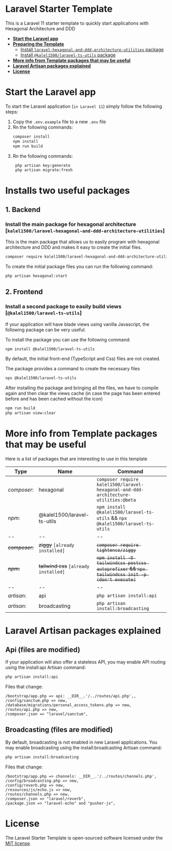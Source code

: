 # Laravel Starter Template

This is a Laravel 11 starter template to quickly start applications with Hexagonal Architecture and DDD

- [**Start the Laravel app**](#start-the-Laravel-app)
- [**Preparing the Template**](#preparing-the-template)
    - [Install `laravel-hexagonal-and-ddd-architecture-utilities` package](#install-the-main-package-for-hexagonal-architecture-kalel1500laravel-hexagonal-and-ddd-architecture-utilities)
    - [Install `@kalel1500/laravel-ts-utils` package](#install-the-second-package-for-build-a-simple-front-kalel1500laravel-ts-utils)
- [**More info from Template packages that may be useful**](#more-info-from-template-packages-that-may-be-useful)
- [**Laravel Artisan packages explained**](#laravel-artisan-packages-explained)
- [**License**](#license)

# Start the Laravel app

To start the Laravel application (`in Laravel 11`) simply follow the following steps:

1. Copy the `.env.example` file to a new `.env` file
2. Rn the following commands:
   ```bash
   composer install
   npm install
   npm run build
   ```
3. Rn the following commands:
   ```bash
    php artisan key:generate
    php artisan migrate:fresh
   ```

# Installs two useful packages

## 1. Backend

### Install the main package for hexagonal architecture [`kalel1500/laravel-hexagonal-and-ddd-architecture-utilities`]

This is the main package that allows us to easily program with hexagonal architecture and DDD and makes it easy to create the initial files.

```bash
composer require kalel1500/laravel-hexagonal-and-ddd-architecture-utilities:@beta
```

To create the initial package files you can run the following command:

```bash
php artisan hexagonal:start
```

## 2. Frontend

### Install a second package to easily build views [`@kalel1500/laravel-ts-utils`]

If your application will have blade views using vanilla Javascript, the following package can be very useful.

To install the package you can use the following command:
```bash
npm install @kalel1500/laravel-ts-utils
```

By default, the initial front-end (TypeScript and Css) files are not created.

The package provides a command to create the necessary files

```bash
npx @kalel1500/laravel-ts-utils
```

After installing the package and bringing all the files, we have to compile again and then clear the views cache (in case the page has been entered before and has been cached without the icon)

```bash
npm run build
php artisan view:clear
```

# More info from Template packages that may be useful

Here is a list of packages that are interesting to use in this template

| Type            | Name                                   | Command                                                                                            |
|-----------------|----------------------------------------|----------------------------------------------------------------------------------------------------|
| *composer*:     | hexagonal                              | `composer require kalel1500/laravel-hexagonal-and-ddd-architecture-utilities:@beta`                |
| *npm*:          | @kalel1500/laravel-ts-utils            | `npm install @kalel1500/laravel-ts-utils` && `npx @kalel1500/laravel-ts-utils`                     |
| --              | --                                     | --                                                                                                 |
| ~~*composer*:~~ | ~~ziggy~~ `[already installed]`        | ~~`composer require tightenco/ziggy`~~                                                             |
| ~~*npm*:~~      | ~~tailwind css~~ `[already installed]` | ~~`npm install -D tailwindcss postcss autoprefixer` && `npx tailwindcss init -p (don't execute)`~~ |
| --              | --                                     | --                                                                                                 |
| *artisan*:      | api                                    | `php artisan install:api`                                                                          |
| *artisan*:      | broadcasting                           | `php artisan install:broadcasting`                                                                 |


# Laravel Artisan packages explained

## Api (files are modified)

If your application will also offer a stateless API, you may enable API routing using the install:api Artisan command:
```bash
php artisan install:api
```

Files that change:
```
/bootstrap/app.php => api: __DIR__.'/../routes/api.php',,
/config/sanctum.php => new,
/database/migrations/personal_access_tokens.php => new,
/routes/api.php => new,
/composer.json => "laravel/sanctum",
```

## Broadcasting (files are modified)

By default, broadcasting is not enabled in new Laravel applications. You may enable broadcasting using the install:broadcasting Artisan command:
```bash
php artisan install:broadcasting
```

Files that change:
```
/bootstrap/app.php => channels: __DIR__.'/../routes/channels.php',
/config/broadcasting.php => new,
/config/reverb.php => new,
/resources/js/echo.js => new,
/routes/channels.php => new,
/composer.json => "laravel/reverb",
/package.json => "laravel-echo" and "pusher-js",
```

# License

The Laravel Starter Template is open-sourced software licensed under the [MIT license](https://opensource.org/licenses/MIT).
